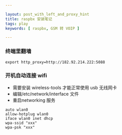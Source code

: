 ```yaml
---

layout: post_with_left_and_proxy_hint
title: raspbx 安装笔记
tags: play
keywords: [ raspbx, GSM 转 VOIP ]

---
```


###  终端里翻墙
```
export http_proxy=http://182.92.214.222:5088
```

### 开机自动连接 wifi 
+ 需要安装 wireless-tools 才能正常使用 usb 无线网卡
+ 编辑/etc/network/interface 文件
+ 重启networking 服务

```
auto wlan0
allow-hotplug wlan0
iface wlan0 inet dhcp
wpa-ssid "xxx"
wpa-psk "xxx"
```
